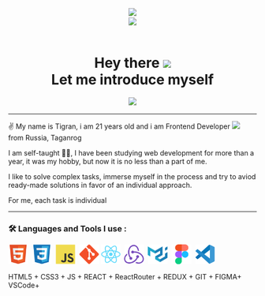 <div id="header" align="center">
  <img src="https://media.giphy.com/media/M9gbBd9nbDrOTu1Mqx/giphy.gif" width="100"/>

  <div id="bages">
		<a href="https://t.me/samelazy">
		<img src="https://img.shields.io/badge/Telegram-%40Samelazy-%233390EC?style=for-the-badge&logo=telegram">
		</a>
  </div>
  <img src="https://komarev.com/ghpvc/?username=Samelazy&style=flat-square&color=blue" alt=""/>
  
  <br>
  <h1>
  Hey there  
  <img src="https://media.giphy.com/media/hvRJCLFzcasrR4ia7z/giphy.gif" width="30px"/>
  <br>
  Let me introduce myself
</h1>
</div>


<div align="center">
	<img src="https://media.giphy.com/media/qgQUggAC3Pfv687qPC/giphy.gif">
</div>

---

:v: My name is Tigran, i am 21 years old and i am Frontend Developer <img src="https://media.giphy.com/media/WUlplcMpOCEmTGBtBW/giphy.gif" width="30"> from Russia, Taganrog

I am self-taught :man_technologist:, I have been studying web development for more than a year, it was my hobby, but now it is no less than a part of me.

I like to solve complex tasks, immerse myself in the process and try to aviod ready-made solutions in favor of an individual approach.

For me, each task is individual 

---

### :hammer_and_wrench: Languages and Tools  I use :

<div>
	<img src="https://github.com/devicons/devicon/blob/master/icons/html5/html5-original.svg" title="HTML5" alt="HTML" width="40" height="40"/>&nbsp;
   <img src="https://github.com/devicons/devicon/blob/master/icons/css3/css3-original.svg"  title="CSS3" alt="CSS" width="40" height="40"/>&nbsp;
	<img src="https://github.com/devicons/devicon/blob/master/icons/javascript/javascript-original.svg" title="JavaScript" alt="JavaScript" width="40" height="40"/>&nbsp;
	<img src="https://github.com/devicons/devicon/blob/master/icons/git/git-original.svg" title="Git" alt="Git" width="40" height="40"/>
	<img src="https://github.com/devicons/devicon/blob/master/icons/react/react-original.svg" title="React" alt="React" width="40" height="40"/>&nbsp;
	<img src="https://github.com/devicons/devicon/blob/master/icons/redux/redux-original.svg" title="Redux" alt="Redux " width="40" height="40"/>&nbsp;
	<img src="https://github.com/devicons/devicon/blob/master/icons/materialui/materialui-original.svg" title="Material UI" alt="Material UI" width="40" height="40"/>&nbsp;
	<img src="https://github.com/devicons/devicon/blob/master/icons/figma/figma-original.svg" title="Figma" alt="Figma" width="40" height="40"/>&nbsp;
	<img src="https://github.com/devicons/devicon/blob/master/icons/vscode/vscode-original.svg" title="VSCode" alt="VSCode" width="40" height="40"/>&nbsp;
</div>

HTML5 +
CSS3 +
JS +
REACT +
ReactRouter +
REDUX +
GIT +
FIGMA+
VSCode+

